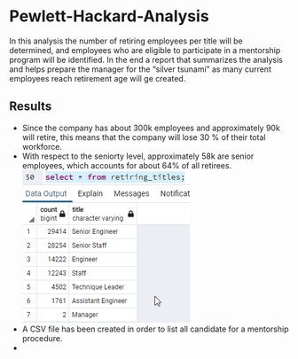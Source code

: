 # Pewlett-Hackard-Analysis

In this analysis the number of retiring employees per title will be determined, and employees who are eligible to participate in a mentorship program will be identified. In the end a report that summarizes the analysis and helps prepare the manager for the “silver tsunami” as many current employees reach retirement age will ge created. 

## Results

- Since the company has about 300k employees and approximately 90k will retire, this means that the company will lose 30 % of their total workforce.
- With respect to the seniorty level, approximately 58k are senior employees, which accounts for about 64% of all retirees.
![Alt text](/unique_titles.png "Image")
- A CSV file has been created in order to list all candidate for a mentorship procedure. 
- 
